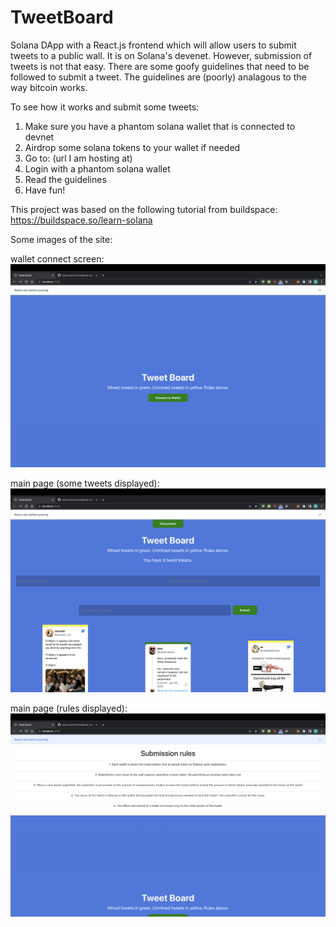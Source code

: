 # TweetBoard
Solana DApp with a React.js frontend which will allow users to submit tweets to a public wall. It is on Solana's devenet.
However, submission of tweets is not that easy.
There are some goofy guidelines that need to be followed to submit a tweet.
The guidelines are (poorly) analagous to the way bitcoin works.

To see how it works and submit some tweets:
1) Make sure you have a phantom solana wallet that is connected to devnet
2) Airdrop some solana tokens to your wallet if needed
3) Go to: (url I am hosting at)
4) Login with a phantom solana wallet
5) Read the guidelines
6) Have fun!

This project was based on the following tutorial from buildspace: 
https://buildspace.so/learn-solana


Some images of the site:

wallet connect screen:
![connect wallet](https://github.com/isaacrestrick/TweetBoard/blob/main/images_for_readme/connect_wallet.png)

main page (some tweets displayed):
![tweets](https://github.com/isaacrestrick/TweetBoard/blob/main/images_for_readme/tweets.png)


main page (rules displayed):
![rules](https://github.com/isaacrestrick/TweetBoard/blob/main/images_for_readme/rules.png)
